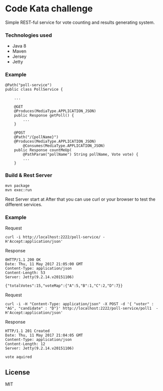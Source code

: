 # Code Kata challenge
Simple REST-ful service for vote counting and results generating system.

### Technologies used
 - Java 8
 - Maven
 - Jersey
 - Jetty

### Example
 
```
@Path("poll-service")
public class PollService {

	...

	@GET
	@Produces(MediaType.APPLICATION_JSON)
	public Response getPoll() {
		...
	}

	@POST
	@Path("/{pollName}")
	@Produces(MediaType.APPLICATION_JSON)
    	@Consumes(MediaType.APPLICATION_JSON)
	public Response countMeUp(
		@PathParam("pollName") String pollName, Vote vote) {
		...
	}
```

### Build & Rest Server

```
mvn package
mvn exec:run
```
Rest Server start at After that you can use curl or your browser to test the different services.

### Example
Request
```
curl -i http://localhost:2222/poll-service/ -H'Accept:application/json'
```
Response
```
0HTTP/1.1 200 OK
Date: Thu, 11 May 2017 21:05:00 GMT
Content-Type: application/json
Content-Length: 53
Server: Jetty(9.2.14.v20151106)

{"totalVotes":15,"voteMap":{"A":5,"B":1,"C":2,"D":7}}
```

Request
```
curl -i -H "Content-Type: application/json" -X POST -d '{ "voter" : "AG", "candidate" : "D"}' http://localhost:2222/poll-service/poll1  -H'Accept:application/json'
```
Response
```
HTTP/1.1 201 Created
Date: Thu, 11 May 2017 21:04:05 GMT
Content-Type: application/json
Content-Length: 12
Server: Jetty(9.2.14.v20151106)

vote aquired
```



License
----

MIT
